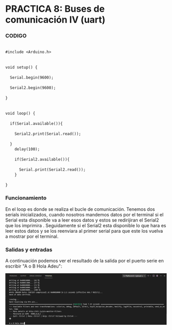 # PRACTICA 8: Buses de comunicación IV (uart)

### CODIGO
```

#include <Arduino.h>


void setup() {

  Serial.begin(9600);

  Serial2.begin(9600);
  
}


void loop() {

  if(Serial.available()){
    
    Serial2.print(Serial.read());
    
  }
    delay(100);

    if(Serial2.available()){

      Serial.print(Serial2.read());
    }
  
}

```
### Funcionamiento

En el loop es donde se realiza el bucle de comunicación. Tenemos dos serials inicializados, cuando nosotros mandemos datos por el terminal si el Serial esta disponible va a leer esos datos y estos se redirijiran el Serial2 que los imprimira . Seguidamente si el Serial2 esta disponible lo que hara es leer estos datos y se los reenviara al primer serial para que este los vuelva a mostrar por el terminal.

### Salidas y entradas

A continuación podemos ver el resultado de la salida por el puerto serie en escribir "A o B Hola Adeu":


<!--Images-->

![Terminal](Terminal.jpeg)